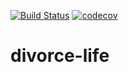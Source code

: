 [![Build Status](https://travis-ci.com/reubinoff/divorce-life.svg?branch=master)](https://travis-ci.com/reubinoff/divorce-life)
[![codecov](https://codecov.io/gh/reubinoff/divorce-life/branch/master/graph/badge.svg)](https://codecov.io/gh/reubinoff/divorce-life)

# divorce-life
